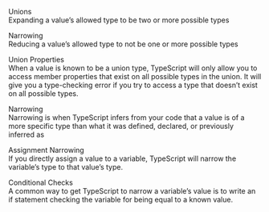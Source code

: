 Unions  
Expanding a value’s allowed type to be two or more possible types

Narrowing  
Reducing a value’s allowed type to not be one or more possible types

Union Properties  
When a value is known to be a union type, TypeScript will only allow you
to access member properties that exist on all possible types in the union. It
will give you a type-checking error if you try to access a type that doesn’t
exist on all possible types.

Narrowing  
Narrowing is when TypeScript infers from your code that a value is of a
more specific type than what it was defined, declared, or previously inferred
as

Assignment Narrowing  
If you directly assign a value to a variable, TypeScript will narrow the
variable’s type to that value’s type.

Conditional Checks  
A common way to get TypeScript to narrow a variable’s value is to write an
if statement checking the variable for being equal to a known value.